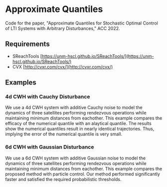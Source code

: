 # Approximate Quantiles
Code for the paper, "Approximate Quantiles for Stochastic Optimal Control of LTI Systems with Arbitrary Disturbances," ACC 2022.

## Requirements
* SReachTools [https://unm-hscl.github.io/SReachTools/](https://unm-hscl.github.io/SReachTools/)
* CVX [http://cvxr.com/cvx/](http://cvxr.com/cvx/)

## Examples
### 4d CWH with Cauchy Disturbance
We use a 4d CWH system with additive Cauchy noise to model the dynamics of three satellites performing rendezvous operations while maintaining minimum distances from eachother. This example compares the efficacy of the numerical quantile with an alaytical quantile. The results show the numerical quantiles result in nearly identical trajectories. Thus, implying the error of the numerical quantile is very small.

### 6d CWH with Gaussian Disturbance
We use a 6d CWH system with additive Gaussian noise to model the dynamics of three satellites performing rendezvous operations while maintaining minimum distances from eachother. This example compares the proposed method with particle control. Our method performed significantly faster and satisfied the required probabilistic thresholds.

